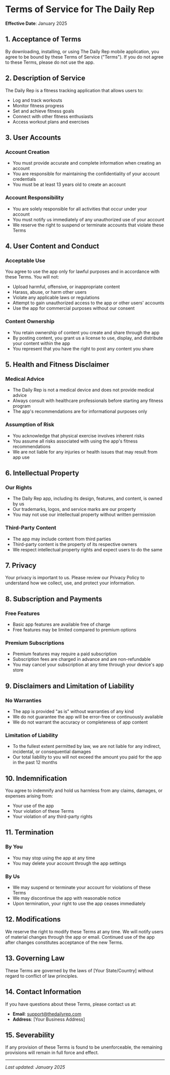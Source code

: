 # Terms of Service for The Daily Rep

**Effective Date**: January 2025

## 1. Acceptance of Terms

By downloading, installing, or using The Daily Rep mobile application, you agree to be bound by these Terms of Service ("Terms"). If you do not agree to these Terms, please do not use the app.

## 2. Description of Service

The Daily Rep is a fitness tracking application that allows users to:
- Log and track workouts
- Monitor fitness progress
- Set and achieve fitness goals
- Connect with other fitness enthusiasts
- Access workout plans and exercises

## 3. User Accounts

### Account Creation
- You must provide accurate and complete information when creating an account
- You are responsible for maintaining the confidentiality of your account credentials
- You must be at least 13 years old to create an account

### Account Responsibility
- You are solely responsible for all activities that occur under your account
- You must notify us immediately of any unauthorized use of your account
- We reserve the right to suspend or terminate accounts that violate these Terms

## 4. User Content and Conduct

### Acceptable Use
You agree to use the app only for lawful purposes and in accordance with these Terms. You will not:
- Upload harmful, offensive, or inappropriate content
- Harass, abuse, or harm other users
- Violate any applicable laws or regulations
- Attempt to gain unauthorized access to the app or other users' accounts
- Use the app for commercial purposes without our consent

### Content Ownership
- You retain ownership of content you create and share through the app
- By posting content, you grant us a license to use, display, and distribute your content within the app
- You represent that you have the right to post any content you share

## 5. Health and Fitness Disclaimer

### Medical Advice
- The Daily Rep is not a medical device and does not provide medical advice
- Always consult with healthcare professionals before starting any fitness program
- The app's recommendations are for informational purposes only

### Assumption of Risk
- You acknowledge that physical exercise involves inherent risks
- You assume all risks associated with using the app's fitness recommendations
- We are not liable for any injuries or health issues that may result from app use

## 6. Intellectual Property

### Our Rights
- The Daily Rep app, including its design, features, and content, is owned by us
- Our trademarks, logos, and service marks are our property
- You may not use our intellectual property without written permission

### Third-Party Content
- The app may include content from third parties
- Third-party content is the property of its respective owners
- We respect intellectual property rights and expect users to do the same

## 7. Privacy

Your privacy is important to us. Please review our Privacy Policy to understand how we collect, use, and protect your information.

## 8. Subscription and Payments

### Free Features
- Basic app features are available free of charge
- Free features may be limited compared to premium options

### Premium Subscriptions
- Premium features may require a paid subscription
- Subscription fees are charged in advance and are non-refundable
- You may cancel your subscription at any time through your device's app store

## 9. Disclaimers and Limitation of Liability

### No Warranties
- The app is provided "as is" without warranties of any kind
- We do not guarantee the app will be error-free or continuously available
- We do not warrant the accuracy or completeness of app content

### Limitation of Liability
- To the fullest extent permitted by law, we are not liable for any indirect, incidental, or consequential damages
- Our total liability to you will not exceed the amount you paid for the app in the past 12 months

## 10. Indemnification

You agree to indemnify and hold us harmless from any claims, damages, or expenses arising from:
- Your use of the app
- Your violation of these Terms
- Your violation of any third-party rights

## 11. Termination

### By You
- You may stop using the app at any time
- You may delete your account through the app settings

### By Us
- We may suspend or terminate your account for violations of these Terms
- We may discontinue the app with reasonable notice
- Upon termination, your right to use the app ceases immediately

## 12. Modifications

We reserve the right to modify these Terms at any time. We will notify users of material changes through the app or email. Continued use of the app after changes constitutes acceptance of the new Terms.

## 13. Governing Law

These Terms are governed by the laws of [Your State/Country] without regard to conflict of law principles.

## 14. Contact Information

If you have questions about these Terms, please contact us at:
- **Email**: support@thedailyrep.com
- **Address**: [Your Business Address]

## 15. Severability

If any provision of these Terms is found to be unenforceable, the remaining provisions will remain in full force and effect.

---

*Last updated: January 2025*
